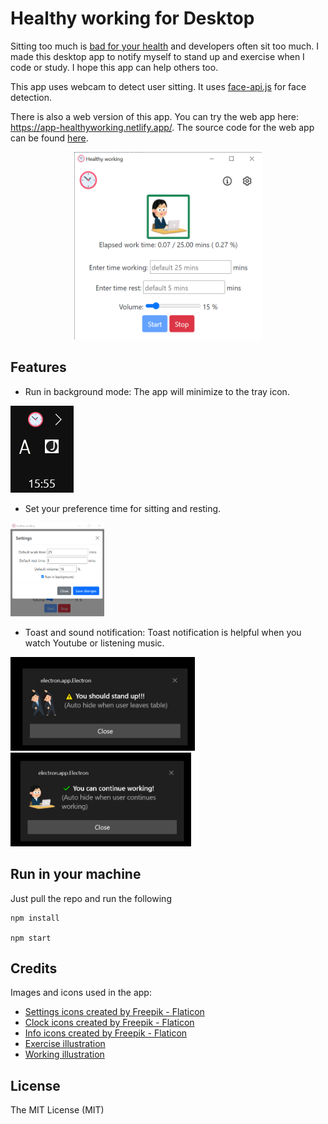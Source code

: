 Healthy working for Desktop
================================

Sitting too much is [bad for your health](https://mayocl.in/3p0takQ) and developers often sit too much. I made this desktop app to notify myself to stand up and exercise when I code or study. I hope this app can help others too.

This app uses webcam to detect user sitting. It uses [face-api.js](https://justadudewhohacks.github.io/face-api.js/docs/index.html) for face detection.

There is also a web version of this app. You can try the web app here: https://app-healthyworking.netlify.app/. The source code for the web app can be found [here](https://github.com/student158/healthy_working_web).

<p align="center">
   <img src="misc/application_screen.png" alt="application screenshot" width="300" height="300"/>
</p>

Features
---------

* Run in background mode: The app will minimize to the tray icon.

![tray_icon](misc/tray.png) 
* Set your preference time for sitting and resting.

<img src="misc/settings.png" alt="settings pane" width="150" height="150"/>

* Toast and sound notification: Toast notification is helpful when you watch Youtube or listening music.
<img src="misc/standup-noti.png" alt="toast notification notify user to stand up" width="auto" height="150"/>
<img src="misc/canwork-noti.png" alt="toast notification notify user can continue working" width="auto" height="150"/>


Run in your machine
----------
Just pull the repo and run the following
```
npm install

npm start
```

Credits
---------
Images and icons used in the app:
<ul>
    <li><a href="https://www.flaticon.com/free-icons/settings" title="settings icons" target="_blank">Settings icons created by Freepik - Flaticon</a></li>
    <li><a href="https://www.flaticon.com/free-icons/clock" title="clock icons" target="_blank">Clock icons created by Freepik - Flaticon</a></li>
    <li><a href="https://www.flaticon.com/free-icons/info" title="info icons" target="_blank">Info icons created by Freepik - Flaticon</a></li>
    <li><a href="https://www.irasutoya.com/2018/11/blog-post_184.html" target="_blank">Exercise illustration</a></li>
    <li><a href="https://www.irasutoya.com/2013/10/blog-post_6464.html" target="_blank">Working illustration</a></li>
</ul>

License
---------

The MIT License (MIT)
